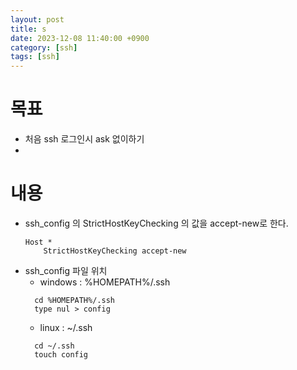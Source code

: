 ```yaml
---
layout: post
title: s
date: 2023-12-08 11:40:00 +0900
category: [ssh]
tags: [ssh]
---
```


# 목표
 * 처음 ssh 로그인시 ask 없이하기
 * 
# 내용
 * ssh_config 의 StrictHostKeyChecking 의 값을 accept-new로 한다.
    ```
    Host *
        StrictHostKeyChecking accept-new
    ```
* ssh_config 파일 위치
  * windows : %HOMEPATH%/.ssh
  ```
    cd %HOMEPATH%/.ssh
    type nul > config
  ```
  * linux : ~/.ssh
  ```
    cd ~/.ssh
    touch config 
  ```